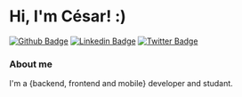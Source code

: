 # Hi, I'm César! :)


[![Github Badge](https://img.shields.io/badge/-Github-000?style=flat-square&logo=Github&logoColor=white&link=https://github.com/Czar-chaves)](https://github.com/Czar-chaves)
[![Linkedin Badge](https://img.shields.io/badge/-LinkedIn-blue?style=flat-square&logo=Linkedin&logoColor=white&link=https:linkedin.com/in/emilson-chaves-59b132123/)](https:linkedin.com/in/emilson-chaves-59b132123/)
[![Twitter Badge](https://img.shields.io/badge/-Twitter-1ca0f1?style=flat-square&labelColor=1ca0f1&logo=twitter&logoColor=white&link=https:twitter.com/Czazchavez)](https:twitter.com/Czazchavez)

### About me
I'm a {backend, frontend and mobile} developer and studant.
